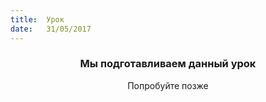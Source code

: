 ```yaml
---
title:  Урок
date:   31/05/2017
---
```


### <center>Мы подготавливаем данный урок</center>
<center>Попробуйте позже</center>